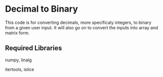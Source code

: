 # Decimal to Binary

This code is for converting decimals, more specificaly integers, to binary from a given user input. It will also go on to convert the inputs into array and matrix form.

## Required Libraries

numpy, linalg

itertools, islice
